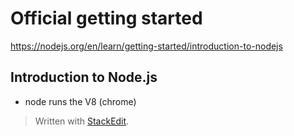 # Official getting started 
https://nodejs.org/en/learn/getting-started/introduction-to-nodejs

## Introduction to Node.js
* node runs the V8 (chrome) 

> Written with [StackEdit](https://stackedit.io/).
<!--stackedit_data:
eyJoaXN0b3J5IjpbLTE3Mjk1MzE1NjRdfQ==
-->